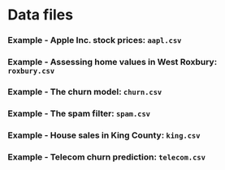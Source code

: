 # Data files

### Example - Apple Inc. stock prices: `aapl.csv`

### Example - Assessing home values in West Roxbury: `roxbury.csv`

### Example - The churn model: `churn.csv`

### Example - The spam filter: `spam.csv`

### Example - House sales in King County: `king.csv`

### Example - Telecom churn prediction: `telecom.csv`
